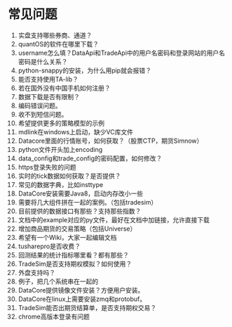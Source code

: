 ﻿# 常见问题

1. 实盘支持哪些券商、通道？
2. quantOS的软件在哪里下载？
3. username怎么填？DataApi和TradeApi中的用户名密码和登录网站的用户名密码是什么关系？
4. python-snappy的安装，为什么用pip就会报错？
5. 能否支持使用TA-lib？
6. 若在国外没有中国手机如何注册？
7. 数据下载是否有限制？
8. 编码错误问题。
9. 收不到短信问题。
10. 希望提供更多的策略模型的示例
11. mdlink在windows上启动，缺少VC库文件
12. Datacore里面的行情账号，如何获取？（股票CTP，期货Simnow）
13. python文件开头加上encoding
14. data_config和trade_config的密码配置，如何修改？
15. https登录失败的问题
16. 实时的tick数据如何获取？是否提供？
17. 常见的数据字典，比如insttype
18. DataCore安装需要Java8，启动内存改小一些
19. 需要将几大组件拼在一起的案例。（包括tradesim）
20. 目前提供的数据接口有那些？支持那些指数？
21. 文档中的example对应的py文件，最好在文档中加链接，允许直接下载
22. 增加商品期货的交易策略（包括Universe）
23. 希望有一个Wiki，大家一起编辑文档
24. tusharepro是否收费？
25. 回测结果的统计指标哪里看？都有那些？
26. TradeSim是否支持期权模拟？如何使用？
27. 外盘支持吗？
28. 例子，把几个系统串在一起的
29. DataCore提供镜像文件安装？方便用户安装。
30. DataCore在linux上需要安装zmq和protobuf。
31. TradeSim能否出期货结算单，是否支持期权交易？
32. chrome高版本登录有问题